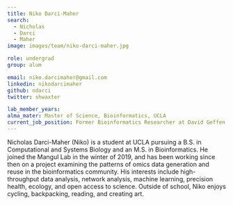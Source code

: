 ```yaml
---
title: Niko Darci-Maher
search:
  - Nicholas
  - Darci
  - Maher
image: images/team/niko-darci-maher.jpg

role: undergrad
group: alum

email: niko.darcimaher@gmail.com 
linkedin: nikodarcimaher
github: ndarci
twitter: shwaxter

lab_member_years:
alma_mater: Master of Science, Bioinformatics, UCLA
current_job_position: Former Bioinformatics Researcher at David Geffen School of Medicine at UCLA; Data Science Researcher at USC School of Pharmacy; Bilingual Teaching Assistant (Auxiliar de Conversación) at NALCAP
---
```


Nicholas Darci-Maher (Niko) is a student at UCLA pursuing a B.S. in Computational and Systems Biology and an M.S. in Bioinformatics. He joined the Mangul Lab in the winter of 2019, and has been working since then on a project examining the patterns of omics data generation and reuse in the bioinformatics community. His interests include high-throughput data analysis, network analysis, machine learning, precision health, ecology, and open access to science. Outside of school, Niko enjoys cycling, backpacking, reading, and creating art.
